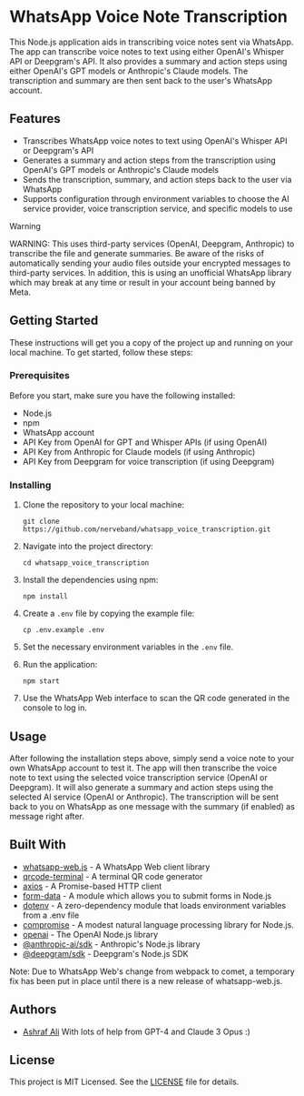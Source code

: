# WhatsApp Voice Note Transcription

This Node.js application aids in transcribing voice notes sent via WhatsApp. The app can transcribe voice notes to text using either OpenAI's Whisper API or Deepgram's API. It also provides a summary and action steps using either OpenAI's GPT models or Anthropic's Claude models. The transcription and summary are then sent back to the user's WhatsApp account.

## Features

- Transcribes WhatsApp voice notes to text using OpenAI's Whisper API or Deepgram's API
- Generates a summary and action steps from the transcription using OpenAI's GPT models or Anthropic's Claude models
- Sends the transcription, summary, and action steps back to the user via WhatsApp
- Supports configuration through environment variables to choose the AI service provider, voice transcription service, and specific models to use

> [!WARNING]  
> WARNING: This uses third-party services (OpenAI, Deepgram, Anthropic) to transcribe the file and generate summaries. Be aware of the risks of automatically sending your audio files outside your encrypted messages to third-party services. In addition, this is using an unofficial WhatsApp library which may break at any time or result in your account being banned by Meta.

## Getting Started
These instructions will get you a copy of the project up and running on your local machine. To get started, follow these steps:

### Prerequisites
Before you start, make sure you have the following installed:

* Node.js
* npm
* WhatsApp account
* API Key from OpenAI for GPT and Whisper APIs (if using OpenAI)
* API Key from Anthropic for Claude models (if using Anthropic)
* API Key from Deepgram for voice transcription (if using Deepgram)

### Installing
1. Clone the repository to your local machine:

   ```
   git clone https://github.com/nerveband/whatsapp_voice_transcription.git
   ```
   
2. Navigate into the project directory:

   ```
   cd whatsapp_voice_transcription
   ```

3. Install the dependencies using npm:

   ```
   npm install
   ```

4. Create a `.env` file by copying the example file:

   ```
   cp .env.example .env
   ```
   
5. Set the necessary environment variables in the `.env` file. 
   
6. Run the application:

   ```
   npm start
   ```
   
7. Use the WhatsApp Web interface to scan the QR code generated in the console to log in.

## Usage

After following the installation steps above, simply send a voice note to your own WhatsApp account to test it. The app will then transcribe the voice note to text using the selected voice transcription service (OpenAI or Deepgram). It will also generate a summary and action steps using the selected AI service (OpenAI or Anthropic). The transcription will be sent back to you on WhatsApp as one message with the summary (if enabled) as message right after.

## Built With

* [whatsapp-web.js](https://github.com/pedroslopez/whatsapp-web.js) - A WhatsApp Web client library
* [qrcode-terminal](https://github.com/gtanner/qrcode-terminal) - A terminal QR code generator 
* [axios](https://github.com/axios/axios) - A Promise-based HTTP client
* [form-data](https://github.com/form-data/form-data) - A module which allows you to submit forms in Node.js
* [dotenv](https://github.com/motdotla/dotenv) - A zero-dependency module that loads environment variables from a .env file
* [compromise](https://github.com/spencermountain/compromise) - A modest natural language processing library for Node.js.
* [openai](https://www.npmjs.com/package/openai) - The OpenAI Node.js library
* [@anthropic-ai/sdk](https://www.npmjs.com/package/@anthropic-ai/sdk) - Anthropic's Node.js library
* [@deepgram/sdk](https://www.npmjs.com/package/@deepgram/sdk) - Deepgram's Node.js SDK

Note: Due to WhatsApp Web's change from webpack to comet, a temporary fix has been put in place until there is a new release of whatsapp-web.js.

## Authors

* [Ashraf Ali](https://ashrafali.net)
With lots of help from GPT-4 and Claude 3 Opus :)

## License

This project is MIT Licensed. See the [LICENSE](LICENSE.md) file for details.